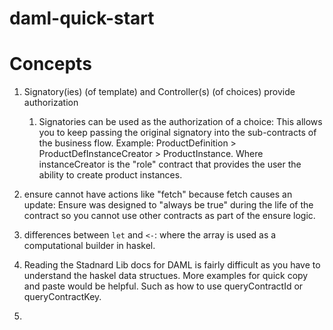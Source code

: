 # daml-quick-start



# Concepts


1. Signatory(ies) (of template) and Controller(s) (of choices) provide authorization
    1. Signatories can be used as the authorization of a choice: This allows you to keep passing the original signatory into the sub-contracts of the business flow.  Example: ProductDefinition > ProductDefInstanceCreator > ProductInstance.  Where instanceCreator is the "role" contract that provides the user the ability to create product instances.

1. ensure cannot have actions like "fetch" because fetch causes an update:  Ensure was designed to "always be true" during the life of the contract so you cannot use other contracts as part of the ensure logic.

1. differences between `let` and `<-`: where the array is used as a computational builder in haskel.

1. Reading the Stadnard Lib docs for DAML is fairly difficult as you have to understand the haskel data structues.  More examples for quick copy and paste would be helpful.  Such as how to use queryContractId or queryContractKey.

1. 